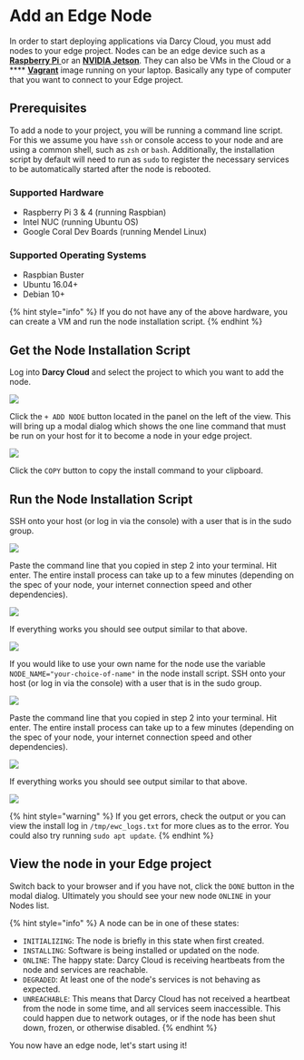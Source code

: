 # Add an Edge Node

In order to start deploying applications via Darcy Cloud, you must add nodes to your edge project. Nodes can be an edge device such as a [**Raspberry Pi** ](https://www.raspberrypi.com)or an [**NVIDIA Jetson**](https://www.nvidia.com/en-us/autonomous-machines/jetson-store/). They can also be VMs in the Cloud or a **** [**Vagrant**](https://www.vagrantup.com) image running on your laptop. Basically any type of computer that you want to connect to your Edge project.&#x20;

## Prerequisites <a href="#prereqs" id="prereqs"></a>

To add a node to your project, you will be running a command line script. For this we assume you have `ssh` or console access to your node and are using a common shell, such as `zsh` or `bash`. Additionally, the installation script by default will need to run as `sudo` to register the necessary services to be automatically started after the node is rebooted.

### Supported Hardware

* Raspberry Pi 3 & 4 (running Raspbian)
* Intel NUC (running Ubuntu OS)
* Google Coral Dev Boards (running Mendel Linux)

### Supported Operating Systems

* Raspbian Buster
* Ubuntu 16.04+
* Debian 10+

{% hint style="info" %}
If you do not have any of the above hardware, you can create a VM and run the node installation script.
{% endhint %}

## Get the Node Installation Script

Log into **Darcy Cloud** and select the project to which you want to add the node.&#x20;

![](../../.gitbook/assets/project-screen.png)

Click the `+ ADD NODE` button located in the panel on the left of the view. This will bring up a modal dialog which shows the one line command that must be run on your host for it to become a node in your edge project.

![](../../.gitbook/assets/add-node-install-script.png)

Click the `COPY` button to copy the install command to your clipboard.

## Run the Node Installation Script

SSH onto your host (or log in via the console) with a user that is in the sudo group.

![](../../.gitbook/assets/1-node-script.png)

Paste the command line that you copied in step 2 into your terminal. Hit enter. The entire install process can take up to a few minutes (depending on the spec of your node, your internet connection speed and other dependencies).&#x20;

![](../../.gitbook/assets/1-node-installed.png)

If everything works you should see output similar to that above.

![](<../../.gitbook/assets/1-node-added (2).png>)

If you would like to use your own name for the node use the variable `NODE_NAME="your-choice-of-name"` in the node install script. SSH onto your host (or log in via the console) with a user that is in the sudo group.

![](<../../.gitbook/assets/Screen Shot 2022-03-31 at 12.13.57 PM.png>)

Paste the command line that you copied in step 2 into your terminal. Hit enter. The entire install process can take up to a few minutes (depending on the spec of your node, your internet connection speed and other dependencies).&#x20;

![](../../.gitbook/assets/2-node-installed-script.png)

If everything works you should see output similar to that above.

![](../../.gitbook/assets/2-node-added.png)

{% hint style="warning" %}
If you get errors, check the output or you can view the install log in `/tmp/ewc_logs.txt` for more clues as to the error. You could also try running `sudo apt update`.
{% endhint %}

## View the node in your Edge project

Switch back to your browser and if you have not, click the `DONE` button in the modal dialog. Ultimately you should see your new node `ONLINE` in your Nodes list.&#x20;



{% hint style="info" %}
A node can be in one of these states:

* `INITIALIZING`: The node is briefly in this state when first created.
* `INSTALLING`: Software is being installed or updated on the node.
* `ONLINE`: The happy state: Darcy Cloud is receiving heartbeats from the node and services are reachable.
* `DEGRADED`: At least one of the node's services is not behaving as expected.
* `UNREACHABLE`: This means that Darcy Cloud has not received a heartbeat from the node in some time, and all services seem inaccessible. This could happen due to network outages, or if the node has been shut down, frozen, or otherwise disabled.
{% endhint %}

You now have an edge node, let's start using it!
